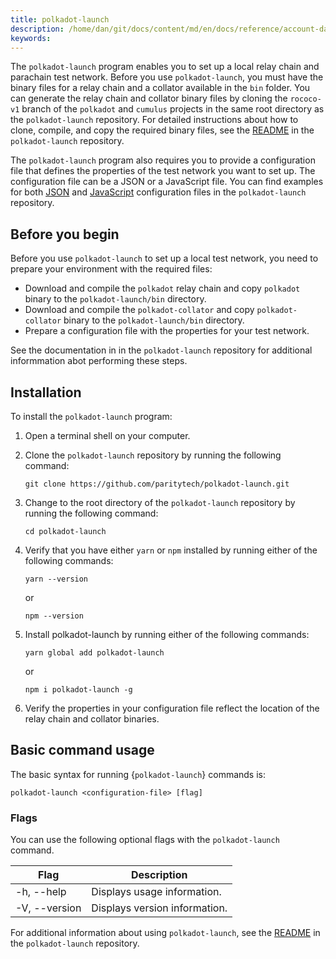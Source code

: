 ```yaml
---
title: polkadot-launch
description: /home/dan/git/docs/content/md/en/docs/reference/account-data-structures.md
keywords:
---
```


The `polkadot-launch` program enables you to set up a local relay chain and parachain test network.
Before you use `polkadot-launch`, you must have the binary files for a relay chain and a collator available in the `bin` folder.
You can generate the relay chain and collator binary files by cloning the `rococo-v1` branch of the `polkadot` and `cumulus` projects in the same root directory as the `polkadot-launch` repository.
For detailed instructions about how to clone, compile, and copy the required binary files, see the [README](https://github.com/paritytech/polkadot-launch#binary-files) in the `polkadot-launch` repository.

The `polkadot-launch` program also requires you to provide a configuration file that defines the properties of the test network you want to set up. 
The configuration file can be a JSON or a JavaScript file.
You can find examples for both [JSON](https://github.com/paritytech/polkadot-launch/blob/master/config.json) and [JavaScript](https://github.com/paritytech/polkadot-launch/blob/master/config.js) configuration files in the `polkadot-launch` repository.

## Before you begin

Before you use `polkadot-launch` to set up a local test network, you need to prepare your environment with the required files:

* Download and compile the `polkadot` relay chain and copy `polkadot` binary to the `polkadot-launch/bin` directory.
* Download and compile the `polkadot-collator` and copy `polkadot-collator` binary to the `polkadot-launch/bin` directory.
* Prepare a configuration file with the properties for your test network.

See the documentation in in the `polkadot-launch` repository for additional informmation abot performing these steps.

## Installation 

To install the `polkadot-launch` program:

1. Open a terminal shell on your computer.

1. Clone the `polkadot-launch` repository by running the following command:
    
    ```
    git clone https://github.com/paritytech/polkadot-launch.git
    ```

1. Change to the root directory of the `polkadot-launch` repository by running the following command:
    
    ```
    cd polkadot-launch
    ```
    
1. Verify that you have either `yarn` or `npm` installed by running either of the following commands:
    
    ```
    yarn --version
    ```

    or

    ```
    npm --version
    ```

1. Install polkadot-launch by running either of the following commands:
    
    ```
    yarn global add polkadot-launch
    ```

    or

    ```
    npm i polkadot-launch -g
    ```

1. Verify the properties in your configuration file reflect the location of the relay chain and collator binaries.

## Basic command usage

The basic syntax for running {`polkadot-launch`} commands is:

`polkadot-launch <configuration-file> [flag]`

### Flags

You can use the following optional flags with the `polkadot-launch` command.

| Flag   | Description
| ------ | -----------
| -h, --help | Displays usage information.
| -V, --version | Displays version information.

For additional information about using `polkadot-launch`, see the [README](https://github.com/paritytech/polkadot-launch) in the `polkadot-launch` repository.